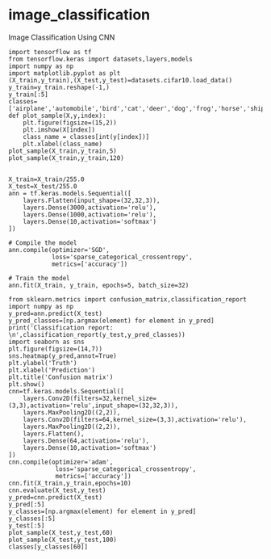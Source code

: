 # image_classification
Image Classification Using CNN


    import tensorflow as tf
    from tensorflow.keras import datasets,layers,models
    import numpy as np
    import matplotlib.pyplot as plt
    (X_train,y_train),(X_test,y_test)=datasets.cifar10.load_data()
    y_train=y_train.reshape(-1,)
    y_train[:5]
    classes=['airplane','automobile','bird','cat','deer','dog','frog','horse','ship','truck']
    def plot_sample(X,y,index):
        plt.figure(figsize=(15,2))
        plt.imshow(X[index])
        class_name = classes[int(y[index])]
        plt.xlabel(class_name)
    plot_sample(X_train,y_train,5)
    plot_sample(X_train,y_train,120)
    
    
    X_train=X_train/255.0
    X_test=X_test/255.0
    ann = tf.keras.models.Sequential([
        layers.Flatten(input_shape=(32,32,3)),
        layers.Dense(3000,activation='relu'),
        layers.Dense(1000,activation='relu'),
        layers.Dense(10,activation='softmax')
    ])
    
    # Compile the model
    ann.compile(optimizer='SGD',
                loss='sparse_categorical_crossentropy',
                metrics=['accuracy'])
    
    # Train the model
    ann.fit(X_train, y_train, epochs=5, batch_size=32)
    
    from sklearn.metrics import confusion_matrix,classification_report
    import numpy as np
    y_pred=ann.predict(X_test)
    y_pred_classes=[np.argmax(element) for element in y_pred]
    print('Classification report: \n',classification_report(y_test,y_pred_classes))
    import seaborn as sns
    plt.figure(figsize=(14,7))
    sns.heatmap(y_pred,annot=True)
    plt.ylabel('Truth')
    plt.xlabel('Prediction')
    plt.title('Confusion matrix')
    plt.show()
    cnn=tf.keras.models.Sequential([
        layers.Conv2D(filters=32,kernel_size=(3,3),activation='relu',input_shape=(32,32,3)),
        layers.MaxPooling2D((2,2)),
        layers.Conv2D(filters=64,kernel_size=(3,3),activation='relu'),
        layers.MaxPooling2D((2,2)),
        layers.Flatten(),
        layers.Dense(64,activation='relu'),
        layers.Dense(10,activation='softmax')
    ])
    cnn.compile(optimizer='adam',
                 loss='sparse_categorical_crossentropy',
                 metrics=['accuracy'])
    cnn.fit(X_train,y_train,epochs=10)
    cnn.evaluate(X_test,y_test)
    y_pred=cnn.predict(X_test)
    y_pred[:5]
    y_classes=[np.argmax(element) for element in y_pred]
    y_classes[:5]
    y_test[:5]
    plot_sample(X_test,y_test,60)
    plot_sample(X_test,y_test,100)
    classes[y_classes[60]]


